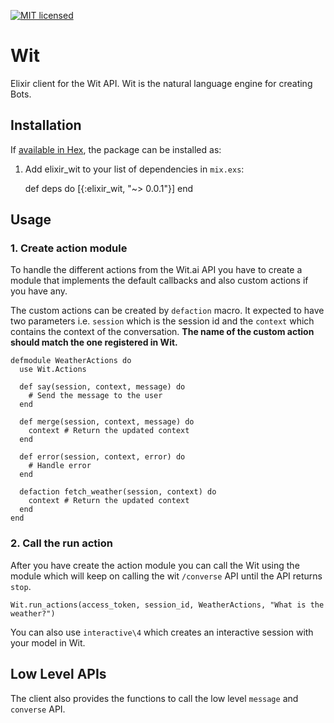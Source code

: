 [![MIT licensed](https://img.shields.io/badge/license-MIT-blue.svg)](https://raw.githubusercontent.com/hyperium/hyper/master/LICENSE)

# Wit
Elixir client for the Wit API. Wit is the natural language engine for creating Bots.

## Installation

If [available in Hex](https://hex.pm/docs/publish), the package can be installed as:

  1. Add elixir_wit to your list of dependencies in `mix.exs`:

        def deps do
          [{:elixir_wit, "~> 0.0.1"}]
        end

## Usage

### 1. Create action module
To handle the different actions from the Wit.ai API you have to create a module that implements the default callbacks and also custom actions if you have any.

The custom actions can be created by `defaction` macro. It expected to have two parameters i.e. `session` which is the session id and the `context` which contains the context of the conversation. **The name of the custom action should match the one registered in Wit.**

```
defmodule WeatherActions do
  use Wit.Actions

  def say(session, context, message) do
    # Send the message to the user
  end

  def merge(session, context, message) do
    context # Return the updated context
  end

  def error(session, context, error) do
    # Handle error
  end

  defaction fetch_weather(session, context) do
    context # Return the updated context
  end
end

```

### 2. Call the run action
After you have create the action module you can call the Wit using the module which will keep on calling the wit `/converse` API until the API returns `stop`.

```
Wit.run_actions(access_token, session_id, WeatherActions, "What is the weather?")
```

You can also use `interactive\4` which creates an interactive session with your model in Wit.

## Low Level APIs
The client also provides the functions to call the low level `message` and `converse` API.
